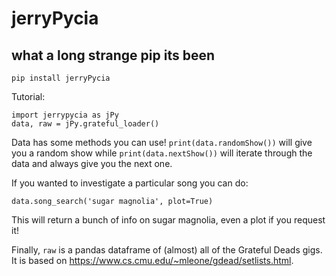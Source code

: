 # jerryPycia

## what a long strange pip its been

```pip install jerryPycia```

Tutorial:

```
import jerrypycia as jPy
data, raw = jPy.grateful_loader()
```

Data has some methods you can use! ```print(data.randomShow())``` will give you a random show while ```print(data.nextShow())``` will iterate through the data and always give you the next one.

If you wanted to investigate a particular song you can do:
```
data.song_search('sugar magnolia', plot=True)
```

This will return a bunch of info on sugar magnolia, even a plot if you request it!

Finally, ```raw``` is a pandas dataframe of (almost) all of the Grateful Deads gigs. It is based on https://www.cs.cmu.edu/~mleone/gdead/setlists.html. 





